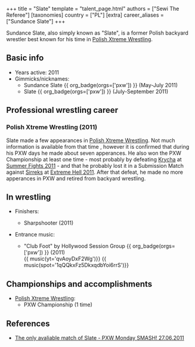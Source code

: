 +++
title = "Slate"
template = "talent_page.html"
authors = ["Sewi The Referee"]
[taxonomies]
country = ["PL"]
[extra]
career_aliases = ["Sundance Slate"]
+++

Sundance Slate, also simply known as "Slate", is a former Polish backyard wrestler best known for his time in [Polish Xtreme Wrestling](@/o/pxw.md).

## Basic info

* Years active: 2011
* Gimmicks/nicknames:
  - Sundance Slate {{ org_badge(orgs=['pxw']) }} (May-July 2011)
  - Slate {{ org_badge(orgs=['pxw']) }} (July-September 2011)

## Professional wrestling career

### Polish Xtreme Wrestling (2011)

Slate made a few appearances in [Polish Xtreme Wrestling](@/o/pxw.md). Not much information is available from that time , however it is confirmed that during his PXW days he made about seven apperances. He also won the PXW Championship at least one time - most probably by defeating [Krycha](@/w/krycha.md) at [Summer Fights 2011](@/e/pxw/2011-08-20-pxw-summer-fights-2011.md) - and that he probably lost it in a Submission Match against [Sirreks](@/w/sirreks.md) at [Extreme Hell 2011](@/e/pxw/2011-09-24-pxw-extreme-hell-2011.md). After that defeat, he made no more apperances in PXW and retired from backyard wrestling.

## In wrestling

* Finishers:
  - Sharpshooter (2011)

* Entrance music:
  - "Club Foot" by Hollywood Session Group
 {{ org_badge(orgs=['pxw']) }} (2011) <br>
 {{ music(yt='qvAoyDxF2Wg')}}
 {{ music(spot='1qQQkxFz5DkxqdbYoi6rrS')}}

## Championships and accomplishments

* [Polish Xtreme Wrestling](@/o/pxw.md):
  - PXW Championship (1 time)

## References

* [The only avaliable match of Slate - PXW Monday SMASH! 27.06.2011](https://www.youtube.com/watch?v=UlOJRHOJjBY)
